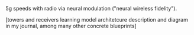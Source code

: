 5g speeds with radio via neural modulation ("neural wireless fidelity"). 

[towers and receivers learning model architetcure description and diagram in my journal, among many other concrete blueprints]
